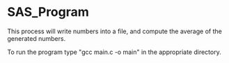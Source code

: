 # SAS_Program
This process will write numbers into a file, and compute the average of the generated numbers.

To run the program type "gcc main.c -o main" in the appropriate directory.
